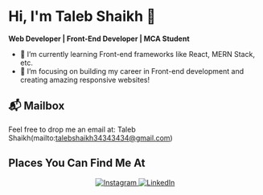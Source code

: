 # Hi, I'm Taleb Shaikh 👋

**Web Developer | Front-End Developer | MCA Student**

- 🌱 I’m currently learning Front-end frameworks like React, MERN Stack, etc.
- 🔭 I’m focusing on building my career in Front-end development and creating amazing responsive websites!

## 📬 Mailbox
Feel free to drop me an email at: Taleb Shaikh(mailto:talebshaikh34343434@gmail.com)

## Places You Can Find Me At

<div align="center">
  <a href="https://www.instagram.com/__t_a_l_e_b__/" target="_blank" style="border-radius:15px;">
    <img src="https://img.shields.io/badge/Instagram-%23E4405F?style=for-the-badge&logo=instagram&logoColor=white" alt="Instagram" />
  </a>
  <a href="https://www.linkedin.com/in/taleb-shaikh-2a1b94281/" target="_blank" style="border-radius:15px;">
    <img src="https://img.shields.io/badge/LinkedIn-%230077B5?style=for-the-badge&logo=linkedin&logoColor=white" alt="LinkedIn" />
  </a>
</div>
